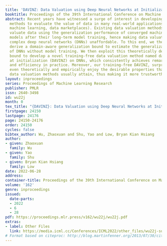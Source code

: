 ```yaml
---
title: 'DAVINZ: Data Valuation using Deep Neural Networks at Initialization'
booktitle: Proceedings of the 39th International Conference on Machine Learning
abstract: Recent years have witnessed a surge of interest in developing trustworthy
  methods to evaluate the value of data in many real-world applications (e.g., collaborative
  machine learning, data marketplaces). Existing data valuation methods typically
  valuate data using the generalization performance of converged machine learning
  models after their long-term model training, hence making data valuation on large
  complex deep neural networks (DNNs) unaffordable. To this end, we theoretically
  derive a domain-aware generalization bound to estimate the generalization performance
  of DNNs without model training. We then exploit this theoretically derived generalization
  bound to develop a novel training-free data valuation method named data valuation
  at initialization (DAVINZ) on DNNs, which consistently achieves remarkable effectiveness
  and efficiency in practice. Moreover, our training-free DAVINZ, surprisingly, can
  even theoretically and empirically enjoy the desirable properties that training-based
  data valuation methods usually attain, thus making it more trustworthy in practice.
layout: inproceedings
series: Proceedings of Machine Learning Research
publisher: PMLR
issn: 2640-3498
id: wu22j
month: 0
tex_title: "{DAVINZ}: Data Valuation using Deep Neural Networks at Initialization"
firstpage: 24150
lastpage: 24176
page: 24150-24176
order: 24150
cycles: false
bibtex_author: Wu, Zhaoxuan and Shu, Yao and Low, Bryan Kian Hsiang
author:
- given: Zhaoxuan
  family: Wu
- given: Yao
  family: Shu
- given: Bryan Kian Hsiang
  family: Low
date: 2022-06-28
address:
container-title: Proceedings of the 39th International Conference on Machine Learning
volume: '162'
genre: inproceedings
issued:
  date-parts:
  - 2022
  - 6
  - 28
pdf: https://proceedings.mlr.press/v162/wu22j/wu22j.pdf
extras:
- label: Other Files
  link: https://media.icml.cc/Conferences/ICML2022/other_files/wu22j-supp.zip
# Format based on citeproc: http://blog.martinfenner.org/2013/07/30/citeproc-yaml-for-bibliographies/
---
```

